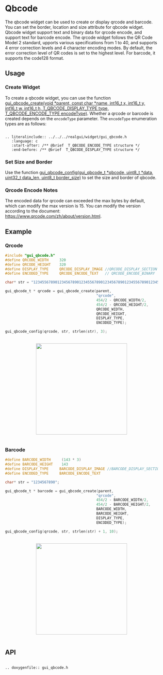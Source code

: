 # Qbcode

The qbcode widget can be used to create or display qrcode and barcode. You can set the border, location and size attribute for qbcode widget. Qbcode widget support text and binary data for qrcode encode, and support text for barcode encode. The qrcode widget follows the QR Code Model 2 standard, upports various specifications from 1 to 40, and supports 4 error correction levels and 4 character encoding modes. By default, the error correction level of QR codes is set to the highest level. For barcode, it supports the code128 format.

## Usage

### Create Widget

To create a qbcode widget, you can use the function [gui_qbcode_create(void *parent, const char *name, int16_t x, int16_t y, int16_t w, int16_t h, T_QBCODE_DISPLAY_TYPE type, T_QBCODE_ENCODE_TYPE encodeType)](#gui_qbcode_create). Whether a qrcode or barcode is created depends on the `encodeType` parameter. The `encodeType` enumeration types are as follows:

```eval_rst

.. literalinclude:: ../../../realgui/widget/gui_qbcode.h
   :language: c
   :start-after: /** @brief  T_QBCODE_ENCODE_TYPE structure */
   :end-before: /** @brief  T_QBCODE_DISPLAY_TYPE structure */

```

### Set Size and Border

Use the function [gui_qbcode_config(gui_qbcode_t *qbcode, uint8_t *data, uint32_t data_len, uint8_t border_size)](#gui_qbcode_config) to set the size and border of qbcode.

### Qrcode Encode Notes

The encoded data for qrcode can exceeded the max bytes by default, which can modify the max version is 15. You can modify the version according to the document: https://www.qrcode.com/zh/about/version.html.

## Example

### Qrcode

```c
#include "gui_qbcode.h"
#define QRCODE_WIDTH     320
#define QRCODE_HEIGHT    320
#define DISPLAY_TYPE     QRCODE_DISPLAY_IMAGE //QRCODE_DISPLAY_SECTION
#define ENCODED_TYPE     QRCODE_ENCODE_TEXT   // QRCODE_ENCODE_BINARY

char* str = "123455678901234567890123455678901234567890123455678901234567890123455678901234567890123455678901234567890";

gui_qbcode_t * qrcode = gui_qbcode_create(parent,
                                          "qrcode",
                                          454/2 - QRCODE_WIDTH/2,
                                          454/2 - QRCODE_HEIGHT/2,
                                          QRCODE_WIDTH,
                                          QRCODE_HEIGHT,
                                          DISPLAY_TYPE,
                                          ENCODED_TYPE);

gui_qbcode_config(qrcode, str, strlen(str), 3);
```

<br>
<center><img width= "300" src="https://foruda.gitee.com/images/1713239098192542999/e635ea60_10641540.jpeg" /></center>
<br>

### Barcode

```c
#define BARCODE_WIDTH     (143 * 3)
#define BARCODE_HEIGHT    143
#define DISPLAY_TYPE     BARCODE_DISPLAY_IMAGE //BARCODE_DISPLAY_SECTION
#define ENCODED_TYPE     BARCODE_ENCODE_TEXT

char* str = "1234567890";

gui_qbcode_t * barcode = gui_qbcode_create(parent,
                                          "qrcode",
                                          454/2 - BARCODE_WIDTH/2,
                                          454/2 - BARCODE_HEIGHT/2,
                                          BARCODE_WIDTH,
                                          BARCODE_HEIGHT,
                                          DISPLAY_TYPE,
                                          ENCODED_TYPE);

gui_qbcode_config(qrcode, str, strlen(str) + 1, 10);
```

<br>

<center><img width= "300" src="https://foruda.gitee.com/images/1713341892058343798/70403721_10641540.jpeg" /></center>
<br>

<span id="api">

## API

</span>

```eval_rst

.. doxygenfile:: gui_qbcode.h

```
